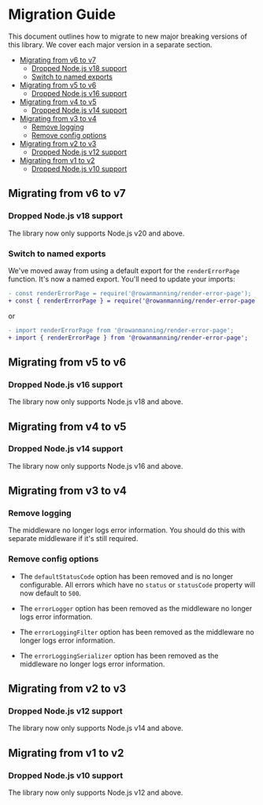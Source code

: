 
# Migration Guide

This document outlines how to migrate to new major breaking versions of this library. We cover each major version in a separate section.

* [Migrating from v6 to v7](#migrating-from-v6-to-v7)
  * [Dropped Node.js v18 support](#dropped-nodejs-v18-support)
  * [Switch to named exports](#switch-to-named-exports)
* [Migrating from v5 to v6](#migrating-from-v5-to-v6)
  * [Dropped Node.js v16 support](#dropped-nodejs-v16-support)
* [Migrating from v4 to v5](#migrating-from-v4-to-v5)
  * [Dropped Node.js v14 support](#dropped-nodejs-v14-support)
* [Migrating from v3 to v4](#migrating-from-v3-to-v4)
  * [Remove logging](#remove-logging)
  * [Remove config options](#remove-config-options)
* [Migrating from v2 to v3](#migrating-from-v2-to-v3)
  * [Dropped Node.js v12 support](#dropped-nodejs-v12-support)
* [Migrating from v1 to v2](#migrating-from-v1-to-v2)
  * [Dropped Node.js v10 support](#dropped-nodejs-v10-support)

## Migrating from v6 to v7

### Dropped Node.js v18 support

The library now only supports Node.js v20 and above.

### Switch to named exports

We've moved away from using a default export for the `renderErrorPage` function. It's now a named export. You'll need to update your imports:

```diff
- const renderErrorPage = require('@rowanmanning/render-error-page');
+ const { renderErrorPage } = require('@rowanmanning/render-error-page');
```

or

```diff
- import renderErrorPage from '@rowanmanning/render-error-page';
+ import { renderErrorPage } from '@rowanmanning/render-error-page';
```

## Migrating from v5 to v6

### Dropped Node.js v16 support

The library now only supports Node.js v18 and above.

## Migrating from v4 to v5

### Dropped Node.js v14 support

The library now only supports Node.js v16 and above.

## Migrating from v3 to v4

### Remove logging

The middleware no longer logs error information. You should do this with separate middleware if it's still required.

### Remove config options

  * The `defaultStatusCode` option has been removed and is no longer configurable. All errors which have no `status` or `statusCode` property will now default to `500`.

  * The `errorLogger` option has been removed as the middleware no longer logs error information.

  * The `errorLoggingFilter` option has been removed as the middleware no longer logs error information.

  * The `errorLoggingSerializer` option has been removed as the middleware no longer logs error information.

## Migrating from v2 to v3

### Dropped Node.js v12 support

The library now only supports Node.js v14 and above.

## Migrating from v1 to v2

### Dropped Node.js v10 support

The library now only supports Node.js v12 and above.
